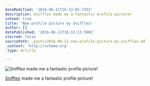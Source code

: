 ```yaml
---
dateModified: '2016-06-11T16:13:05.735Z'
description: Snifflez made me a fantastic profile picture!
inFeed: true
title: 'New profile picture by Snifflez! '
author: []
datePublished: '2016-06-11T16:13:13.500Z'
starred: false
sourcePath: _posts/2016-06-11-new-profile-picture-by-snifflez.md
_context: 'http://schema.org'
_type: Article

---
```

![Snifflez made me a fantastic profile picture!](https://the-grid-user-content.s3-us-west-2.amazonaws.com/dc65cc88-b1b8-45a5-a057-5944b4a58fce.png)

[Snifflez][0] made me a fantastic profile picture!

[0]: https://m.youtube.com/channel/UChSwM4b7TkloM9ursG7Wt8w "Snifflez "